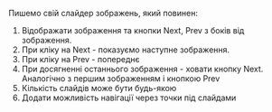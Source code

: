 Пишемо свій слайдер зображень, який повинен:

1. Відображати зображення та кнопки Next, Prev з боків від зображення.
2. При кліку на Next - показуємо наступне зображення.
3. При кліку на Prev - попереднє
4. При досягненні останнього зображення - ховати кнопку Next. Аналогічно з першим зображенням і кнопкою Prev
5. Кількість слайдів може бути будь-якою
6. Додати можливість навігації через точки під слайдами